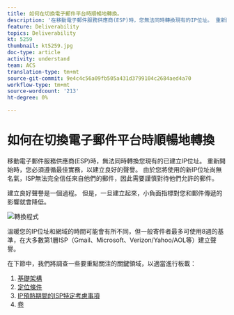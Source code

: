 ```yaml
---
title: 如何在切換電子郵件平台時順暢地轉換。
description: '在移動電子郵件服務供應商(ESP)時，您無法同時轉換現有的IP位址。 重新開始時，您必須遵循最佳實務，以建立良好的聲譽。 '
feature: Deliverability
topics: Deliverability
kt: 5259
thumbnail: kt5259.jpg
doc-type: article
activity: understand
team: ACS
translation-type: tm+mt
source-git-commit: 9e4c4c56a09fb505a431d3799104c2684aed4a70
workflow-type: tm+mt
source-wordcount: '213'
ht-degree: 0%

---
```



# 如何在切換電子郵件平台時順暢地轉換

移動電子郵件服務供應商(ESP)時，無法同時轉換您現有的已建立IP位址。 重新開始時，您必須遵循最佳實務，以建立良好的聲譽。 由於您將使用的新IP位址尚無名氣，ISP無法完全信任來自他們的郵件，因此需要謹慎對待他們允許的郵件。

建立良好聲譽是一個過程。 但是，一旦建立起來，小負面指標對您和郵件傳遞的影響就會降低。

![轉換程式](../assets/transition-process.png)

溫暖您的IP位址和網域的時間可能會有所不同，但一般寄件者最多可使用8週的基準，在大多數第1層ISP（Gmail、Microsoft、Verizon/Yahoo/AOL等）建立聲譽。

在下節中，我們將調查一些要重點關注的關鍵領域，以適當進行板載：

1. [基礎架構](/help/transition-process/infrastructure.md)
2. [定位條件](/help/transition-process/targeting-criteria.md)
3. [IP預熱期間的ISP特定考慮事項](/help/transition-process/isp-specific-considerations-during-ip-warming.md)
4. [卷](/help/transition-process/volume.md)
